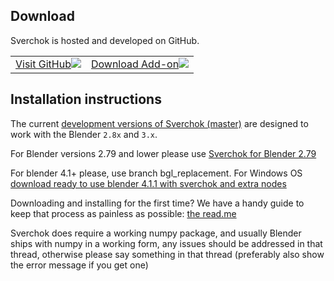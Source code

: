 ## Download

Sverchok is hosted and developed on GitHub.

<table class="sv_table_download">
  <tr>
    <td class="sv_tabledl-elem2">
        <a href="https://github.com/nortikin/sverchok/">
        Visit GitHub<img class="gh" src="svg/drawing_github.svg"></img>
        </a>
    </td>
    <td class="sv_tabledl-elem2">
        <a href="https://github.com/nortikin/sverchok/archive/master.zip">
        Download Add-on<img class="gh" src="svg/drawing_download.svg"></img>
        </a>
    </td>
  </tr>
</table>

## Installation instructions

The current [development versions of Sverchok (master)](https://github.com/nortikin/sverchok/archive/master.zip) are designed to work with the Blender `2.8x` and `3.x`.

For Blender versions 2.79 and lower please use [Sverchok for Blender 2.79](https://github.com/nortikin/sverchok/archive/279_master.zip)

For blender 4.1+ please, use branch bgl_replacement. For Windows OS [download ready to use blender 4.1.1 with sverchok and extra nodes](https://disk.yandex.ru/d/szioxfeCvqdslQ)

Downloading and installing for the first time? We have a handy guide to keep that process as painless as possible: [the read.me](https://github.com/nortikin/sverchok/#installation)

Sverchok does require a working numpy package, and usually Blender ships with numpy in a working form, any issues should be addressed in that thread, otherwise please say something in that thread (preferably also show the error message if you get one)
